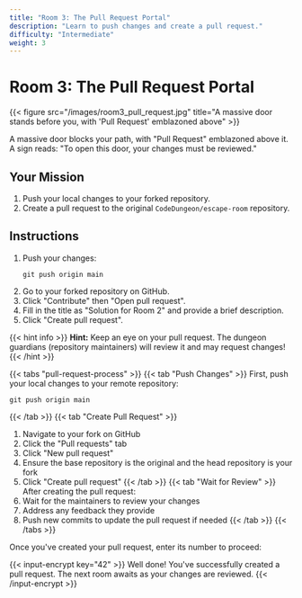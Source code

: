 ```yaml
---
title: "Room 3: The Pull Request Portal"
description: "Learn to push changes and create a pull request."
difficulty: "Intermediate"
weight: 3
---
```


# Room 3: The Pull Request Portal

{{< figure src="/images/room3_pull_request.jpg" title="A massive door stands before you, with 'Pull Request' emblazoned above" >}}

A massive door blocks your path, with "Pull Request" emblazoned above it. A sign reads: "To open this door, your changes must be reviewed."

## Your Mission

1. Push your local changes to your forked repository.
2. Create a pull request to the original `CodeDungeon/escape-room` repository.

## Instructions

1. Push your changes:
   ```
   git push origin main
   ```
2. Go to your forked repository on GitHub.
3. Click "Contribute" then "Open pull request".
4. Fill in the title as "Solution for Room 2" and provide a brief description.
5. Click "Create pull request".

{{< hint info >}}
**Hint:** Keep an eye on your pull request. The dungeon guardians (repository maintainers) will review it and may request changes!
{{< /hint >}}

{{< tabs "pull-request-process" >}}
{{< tab "Push Changes" >}}
First, push your local changes to your remote repository:
```
git push origin main
```
{{< /tab >}}
{{< tab "Create Pull Request" >}}
1. Navigate to your fork on GitHub
2. Click the "Pull requests" tab
3. Click "New pull request"
4. Ensure the base repository is the original and the head repository is your fork
5. Click "Create pull request"
{{< /tab >}}
{{< tab "Wait for Review" >}}
After creating the pull request:
1. Wait for the maintainers to review your changes
2. Address any feedback they provide
3. Push new commits to update the pull request if needed
{{< /tab >}}
{{< /tabs >}}

Once you've created your pull request, enter its number to proceed:

{{< input-encrypt key="42" >}}
Well done! You've successfully created a pull request. The next room awaits as your changes are reviewed.
{{< /input-encrypt >}}